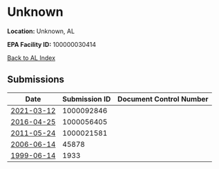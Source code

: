 # Unknown

**Location:** Unknown, AL

**EPA Facility ID:** 100000030414

[Back to AL Index](../../index.md)

## Submissions

| Date | Submission ID | Document Control Number |
|------|--------------|-------------------------|
| [2021-03-12](submissions/1000092846.md) | 1000092846 |  |
| [2016-04-25](submissions/1000056405.md) | 1000056405 |  |
| [2011-05-24](submissions/1000021581.md) | 1000021581 |  |
| [2006-06-14](submissions/45878.md) | 45878 |  |
| [1999-06-14](submissions/1933.md) | 1933 |  |
